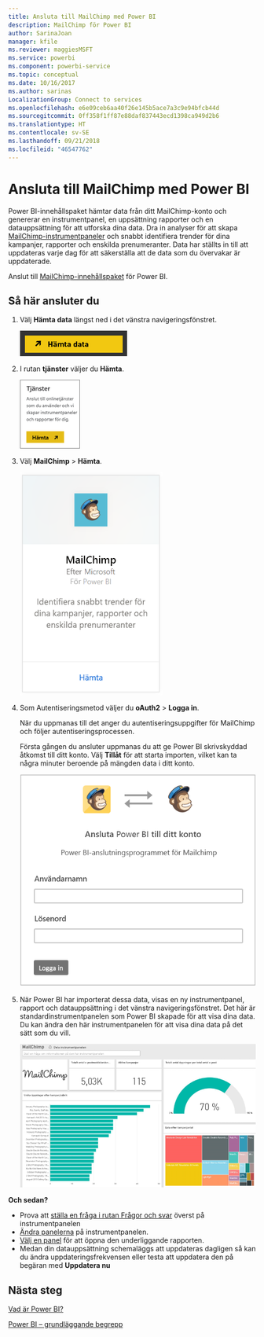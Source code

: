 ```yaml
---
title: Ansluta till MailChimp med Power BI
description: MailChimp för Power BI
author: SarinaJoan
manager: kfile
ms.reviewer: maggiesMSFT
ms.service: powerbi
ms.component: powerbi-service
ms.topic: conceptual
ms.date: 10/16/2017
ms.author: sarinas
LocalizationGroup: Connect to services
ms.openlocfilehash: e6e09ceb6aa40f26e145b5ace7a3c9e94bfcb44d
ms.sourcegitcommit: 0ff358f1ff87e88daf837443ecd1398ca949d2b6
ms.translationtype: HT
ms.contentlocale: sv-SE
ms.lasthandoff: 09/21/2018
ms.locfileid: "46547762"
---
```

# <a name="connect-to-mailchimp-with-power-bi"></a>Ansluta till MailChimp med Power BI
Power BI-innehållspaket hämtar data från ditt MailChimp-konto och genererar en instrumentpanel, en uppsättning rapporter och en datauppsättning för att utforska dina data. Dra in analyser för att skapa [MailChimp-instrumentpaneler](https://powerbi.microsoft.com/integrations/mailchimp) och snabbt identifiera trender för dina kampanjer, rapporter och enskilda prenumeranter. Data har ställts in till att uppdateras varje dag för att säkerställa att de data som du övervakar är uppdaterade.

Anslut till [MailChimp-innehållspaket](https://app.powerbi.com/getdata/services/mailchimp) för Power BI.

## <a name="how-to-connect"></a>Så här ansluter du
1. Välj **Hämta data** längst ned i det vänstra navigeringsfönstret.
   
    ![](media/service-connect-to-mailchimp/pbi_getdata.png)
2. I rutan **tjänster** väljer du **Hämta**.
   
   ![](media/service-connect-to-mailchimp/pbi_getservices.png)
3. Välj **MailChimp** \> **Hämta**.
   
   ![](media/service-connect-to-mailchimp/mailchimp.png)
4. Som Autentiseringsmetod väljer du **oAuth2** \> **Logga in**.
   
    När du uppmanas till det anger du autentiseringsuppgifter för MailChimp och följer autentiseringsprocessen.
   
    Första gången du ansluter uppmanas du att ge Power BI skrivskyddad åtkomst till ditt konto. Välj **Tillåt** för att starta importen, vilket kan ta några minuter beroende på mängden data i ditt konto.
   
    ![](media/service-connect-to-mailchimp/allow.png)
5. När Power BI har importerat dessa data, visas en ny instrumentpanel, rapport och datauppsättning i det vänstra navigeringsfönstret. Det här är standardinstrumentpanelen som Power BI skapade för att visa dina data. Du kan ändra den här instrumentpanelen för att visa dina data på det sätt som du vill.
   
   ![](media/service-connect-to-mailchimp/pbi_mailchimpnewdash.png)

**Och sedan?**

* Prova att [ställa en fråga i rutan Frågor och svar](consumer/end-user-q-and-a.md) överst på instrumentpanelen
* [Ändra panelerna](service-dashboard-edit-tile.md) på instrumentpanelen.
* [Välj en panel](consumer/end-user-tiles.md) för att öppna den underliggande rapporten.
* Medan din datauppsättning schemaläggs att uppdateras dagligen så kan du ändra uppdateringsfrekvensen eller testa att uppdatera den på begäran med **Uppdatera nu**

## <a name="next-steps"></a>Nästa steg
[Vad är Power BI?](power-bi-overview.md)

[Power BI – grundläggande begrepp](consumer/end-user-basic-concepts.md)

